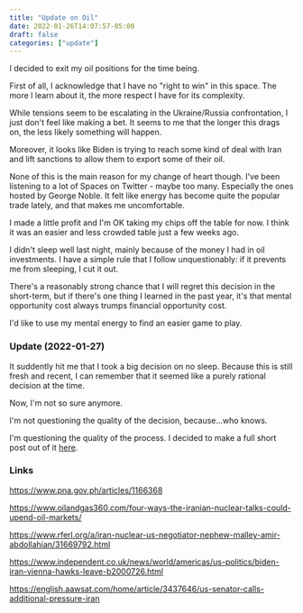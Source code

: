 ```yaml
---
title: "Update on Oil"
date: 2022-01-26T14:07:57-05:00
draft: false
categories: ["update"]
---
```


I decided to exit my oil positions for the time being. 

First of all, I acknowledge  that I have no "right to win" in this space. The more I learn about it, the more respect I have for its complexity. 

While tensions seem to be escalating in the Ukraine/Russia confrontation, I just don't feel like making a bet. It seems to me that the longer this drags on, the less likely something will happen. 

Moreover, it looks like Biden is trying to reach some kind of deal with Iran and lift sanctions to allow them to export some of their oil.

None of this is the main reason for my change of heart though. I've been listening to a lot of Spaces on Twitter - maybe too many. Especially the ones hosted by George Noble. It felt like energy has become quite the popular trade lately, and that makes me uncomfortable. 

I made a little profit and I'm OK taking my chips off the table for now. I think it was an easier and less crowded table just a few weeks ago.

I didn't sleep well last night, mainly because of the money I had in oil investments. I have a simple rule that I follow unquestionably: if it prevents me from sleeping, I cut it out. 

There's a reasonably strong chance that I will regret this decision in the short-term, but if there's one thing I learned in the past year, it's that mental opportunity cost always trumps financial opportunity cost.

I'd like to use my mental energy to find an easier game to play.

### Update (2022-01-27)

It suddently hit me that I took a big decision on no sleep. Because this is still fresh and recent, I can remember that it seemed like a purely rational decision at the time.

Now, I'm not so sure anymore.

I'm not questioning the quality of the decision, because...who knows.

I'm questioning the quality of the process. I decided to make a full short post out of it [here](/diary/are-we-thinking-clearly/).

### Links

https://www.pna.gov.ph/articles/1166368

https://www.oilandgas360.com/four-ways-the-iranian-nuclear-talks-could-upend-oil-markets/

https://www.rferl.org/a/iran-nuclear-us-negotiator-nephew-malley-amir-abdollahian/31669792.html

https://www.independent.co.uk/news/world/americas/us-politics/biden-iran-vienna-hawks-leave-b2000726.html

https://english.aawsat.com/home/article/3437646/us-senator-calls-additional-pressure-iran